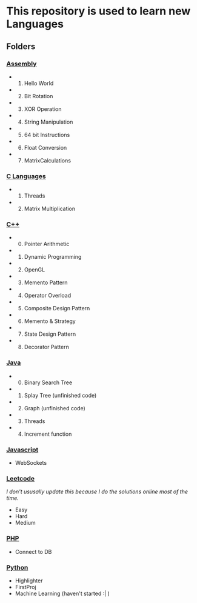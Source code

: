 #   This repository is used to learn new Languages
##  Folders

### [Assembly](Assembly)
- 1. Hello World
- 2. Bit Rotation
- 3. XOR Operation
- 4. String Manipulation
- 5. 64 bit Instructions
- 6. Float Conversion
- 7. MatrixCalculations

### [C Languages](C%20Language)
- 1. Threads
- 2. Matrix Multiplication

### [C++](C++)
- 0. Pointer Arithmetic
- 1. Dynamic Programming
- 2. OpenGL
- 3. Memento Pattern
- 4. Operator Overload
- 5. Composite Design Pattern
- 6. Memento & Strategy
- 7. State Design Pattern
- 8. Decorator Pattern

### [Java](Java)
- 0. Binary Search Tree
- 1. Splay Tree (unfinished code)
- 2. Graph (unfinished code)
- 3. Threads
- 4. Increment function

### [Javascript](Javascript)
- WebSockets

### [Leetcode](Leetcode)
_I don't ususally update this because I do the solutions online most of the time._
- Easy
- Hard
- Medium

### [PHP](PHP)
- Connect to DB

### [Python](Python)
- Highlighter
- FirstProj
- Machine Learning (haven't started :| )



